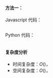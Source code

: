 #### 方法一：

Javascript 代码：

```javascript

```

Python 代码：

```python

```

#### 复杂度分析

- 时间复杂度：$O()$，
- 空间复杂度：$O()$，